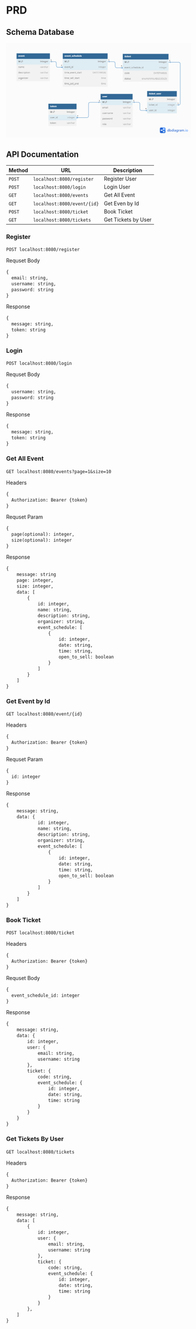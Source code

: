 # PRD

## Schema Database
![alt text](https://github.com/rafidahrafalaia/ticketing/blob/main/springJwt-main/db_relationship_diagram.png)

## API Documentation

| Method   | URL                                      | Description                              |
| -------- | ---------------------------------------- | ---------------------------------------- |
| `POST`    | `localhost:8080/register`                             | Register User                      |
| `POST`   | `localhost:8080/login`                             | Login User                       |
| `GET`    | `localhost:8080/events`                          | Get All Event                     |
| `GET`  | `localhost:8080/event/{id}`                          | Get Even by Id                |
| `POST`   | `localhost:8080/ticket`                 | Book Ticket                 |
| `GET`    | `localhost:8080/tickets` | Get Tickets by User |

### Register
```http
POST localhost:8080/register
```
Requset Body
```
{
  email: string,
  username: string,
  password: string
}
```
Response
```
{
  message: string,
  token: string
}
```
### Login
```http
POST localhost:8080/login
```
Requset Body
```
{
  username: string,
  password: string
}
```
Response
```
{
  message: string,
  token: string
}
```
### Get All Event
```http
GET localhost:8080/events?page=1&size=10
```
Headers
```
{
  Authorization: Bearer {token}
}
```
Requset Param
```
{
  page(optional): integer,
  size(optional): integer
}
```
Response
```
{
    message: string
    page: integer,
    size: integer,
    data: [
        {
            id: integer,
            name: string,
            description: string,
            organizer: string,
            event_schedule: [
                {
                    id: integer,
                    date: string,
                    time: string,
                    open_to_sell: boolean
                }
            ]
        }
    ]
}

```
### Get Event by Id
```http
GET localhost:8080/event/{id}
```
Headers
```
{
  Authorization: Bearer {token}
}
```
Requset Param
```
{
  id: integer
}
```
Response
```
{
    message: string,
    data: {
            id: integer,
            name: string,
            description: string,
            organizer: string,
            event_schedule: [
                {
                    id: integer,
                    date: string,
                    time: string,
                    open_to_sell: boolean
                }
            ]
        }
    ]
}

```
### Book Ticket
```http
POST localhost:8080/ticket
```
Headers
```
{
  Authorization: Bearer {token}
}
```
Requset Body
```
{
  event_schedule_id: integer
}
```
Response
```
{
    message: string,
    data: {
        id: integer,
        user: {
            email: string,
            username: string
        },
        ticket: {
            code: string,
            event_schedule: {
                id: integer,
                date: string,
                time: string
            }
        }
    }
}

```
### Get Tickets By User
```http
GET localhost:8080/tickets
```
Headers
```
{
  Authorization: Bearer {token}
}
```
Response
```
{
    message: string,
    data: [
        {
            id: integer,
            user: {
                email: string,
                username: string
            },
            ticket: {
                code: string,
                event_schedule: {
                    id: integer,
                    date: string,
                    time: string
                }
            }
        },
    ]
}
```
